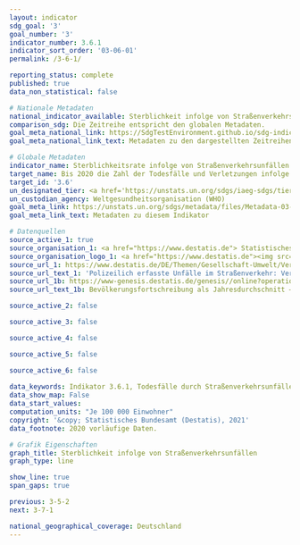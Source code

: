 ```yaml
---
layout: indicator    
sdg_goal: '3'    
goal_number: '3'    
indicator_number: 3.6.1    
indicator_sort_order: '03-06-01'    
permalink: /3-6-1/    

reporting_status: complete    
published: true    
data_non_statistical: false    

# Nationale Metadaten    
national_indicator_available: Sterblichkeit infolge von Straßenverkehrsunfällen    
comparison_sdg: Die Zeitreihe entspricht den globalen Metadaten.    
goal_meta_national_link: https://SdgTestEnvironment.github.io/sdg-indicators/public/MetaDe/3.6.1.pdf    
goal_meta_national_link_text: Metadaten zu den dargestellten Zeitreihen    

# Globale Metadaten    
indicator_name: Sterblichkeitsrate infolge von Straßenverkehrsunfällen    
target_name: Bis 2020 die Zahl der Todesfälle und Verletzungen infolge von Straßenverkehrsunfällen weltweit halbieren    
target_id: '3.6'    
un_designated_tier: <a href='https://unstats.un.org/sdgs/iaeg-sdgs/tier-classification/' title='Klicken Sie hier um weitere Informationen zur UN-Tier-Klassifikation zu erhalten.'  target='_blank'>Tier I</a>    
un_custodian_agency: Weltgesundheitsorganisation (WHO)    
goal_meta_link: https://unstats.un.org/sdgs/metadata/files/Metadata-03-06-01.pdf    
goal_meta_link_text: Metadaten zu diesem Indikator        

# Datenquellen
source_active_1: true
source_organisation_1: <a href="https://www.destatis.de"> Statistisches Bundesamt (Destatis) </a>
source_organisation_logo_1: <a href="https://www.destatis.de"><img src="https://g205sdgs.github.io/sdg-indicators/public/OrgImgDe/destatis.png" alt="Logo destatis" style="height:60px; width:148px"/></a>
source_url_1: https://www.destatis.de/DE/Themen/Gesellschaft-Umwelt/Verkehrsunfaelle/_inhalt.html#sprg238548
source_url_text_1: 'Polizeilich erfasste Unfälle im Straßenverkehr: Verkehrsunfälle und Verunglückte'
source_url_1b: https://www-genesis.destatis.de/genesis//online?operation=table&code=12411-0040&bypass=true&language=de#abreadcrumb
source_url_text_1b: Bevölkerungsfortschreibung als Jahresdurchschnitt – GENESIS online 12411-0040

source_active_2: false

source_active_3: false

source_active_4: false

source_active_5: false

source_active_6: false
    
data_keywords: Indikator 3.6.1, Todesfälle durch Straßenverkehrsunfälle, Weltgesundheitsorganisation (WHO)    
data_show_map: False    
data_start_values:     
computation_units: "Je 100 000 Einwohner"    
copyright: '&copy; Statistisches Bundesamt (Destatis), 2021'    
data_footnote: 2020 vorläufige Daten.    

# Grafik Eigenschaften    
graph_title: Sterblichkeit infolge von Straßenverkehrsunfällen    
graph_type: line    

show_line: true
span_gaps: true    

previous: 3-5-2    
next: 3-7-1    

national_geographical_coverage: Deutschland    
---
```


<span></span>